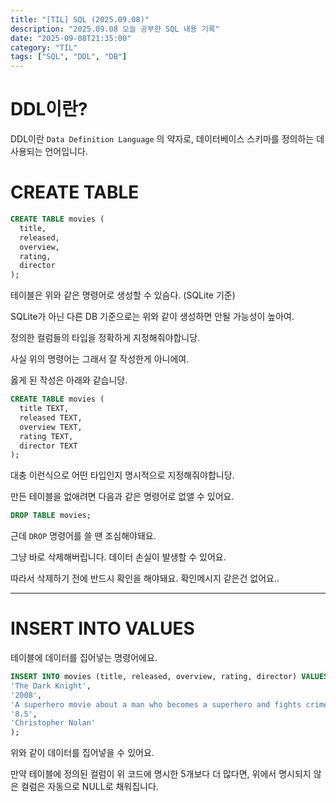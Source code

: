 ```yaml
---
title: "[TIL] SQL (2025.09.08)"
description: "2025.09.08 오늘 공부한 SQL 내용 기록"
date: "2025-09-08T21:35:00"
category: "TIL"
tags: ["SQL", "DDL", "DB"]
---
```


# DDL이란?

DDL이란 `Data Definition Language` 의 약자로, 데이터베이스 스키마를 정의하는 데 사용되는 언어입니다.

# CREATE TABLE

```sql
CREATE TABLE movies (
  title,
  released,
  overview,
  rating,
  director
);
```

테이블은 위와 같은 명령어로 생성할 수 있슴다. (SQLite 기준)

SQLite가 아닌 다른 DB 기준으로는 위와 같이 생성하면 안될 가능성이 높아여.

정의한 컬럼들의 타입을 정확하게 지정해줘야합니당.

사실 위의 명령어는 그래서 잘 작성한게 아니에여.

옳게 된 작성은 아래와 같습니당.

```sql
CREATE TABLE movies (
  title TEXT,
  released TEXT,
  overview TEXT,
  rating TEXT,
  director TEXT
);
```

대충 이런식으로 어떤 타입인지 명시적으로 지정해줘야합니당.

만든 테이블을 없애려면 다음과 같은 명령어로 없앨 수 있어요.

```sql
DROP TABLE movies;
```

근데 `DROP` 명령어를 쓸 땐 조심해야돼요.

그냥 바로 삭제해버립니다. 데이터 손실이 발생할 수 있어요.

따라서 삭제하기 전에 반드시 확인을 해야돼요. 확인메시지 같은건 없어요..

<hr />

# INSERT INTO VALUES

테이블에 데이터를 집어넣는 명령어에요.

```sql
INSERT INTO movies (title, released, overview, rating, director) VALUES (
'The Dark Knight',
'2008',
'A superhero movie about a man who becomes a superhero and fights crime.',
'8.5',
'Christopher Nolan'
);
```

위와 같이 데이터를 집어넣을 수 있어요.

만약 테이블에 정의된 컬럼이 위 코드에 명시한 5개보다 더 많다면, 위에서 명시되지 않은 컬럼은 자동으로 NULL로 채워집니다.
